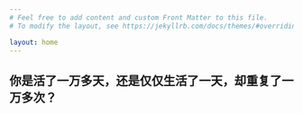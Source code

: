 ```yaml
---
# Feel free to add content and custom Front Matter to this file.
# To modify the layout, see https://jekyllrb.com/docs/themes/#overriding-theme-defaults

layout: home
---
```


## 你是活了一万多天，还是仅仅生活了一天，却重复了一万多次？

